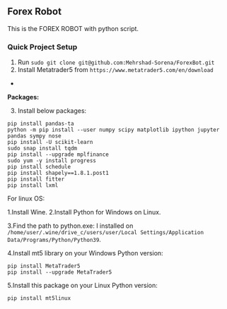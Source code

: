 Forex Robot
-
This is the FOREX ROBOT with python script.

### Quick Project Setup
1. Run `sudo git clone git@github.com:Mehrshad-Sorena/ForexBot.git`
2. Install Metatrader5 from `https://www.metatrader5.com/en/download`

-

**Packages:**

3. Install below packages:

```
pip install pandas-ta
python -m pip install --user numpy scipy matplotlib ipython jupyter pandas sympy nose
pip install -U scikit-learn
sudo snap install tqdm
pip install --upgrade mplfinance
sudo yum -y install progress
pip install schedule
pip install shapely==1.8.1.post1
pip install fitter
pip install lxml
```

For linux OS:

1.Install Wine.
2.Install Python for Windows on Linux.

3.Find the path to python.exe:
I installed on `/home/user/.wine/drive_c/users/user/Local Settings/Application Data/Programs/Python/Python39`.

4.Install mt5 library on your Windows Python version:

```
pip install MetaTrader5
pip install --upgrade MetaTrader5
```

5.Install this package on your Linux Python version:

```
pip install mt5linux
```